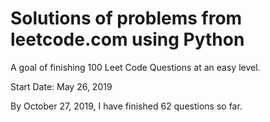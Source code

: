 # Solutions of problems from leetcode.com using Python

A goal of finishing 100 Leet Code Questions at an easy level.

Start Date: May 26, 2019

By October 27, 2019, I have finished 62 questions so far.


